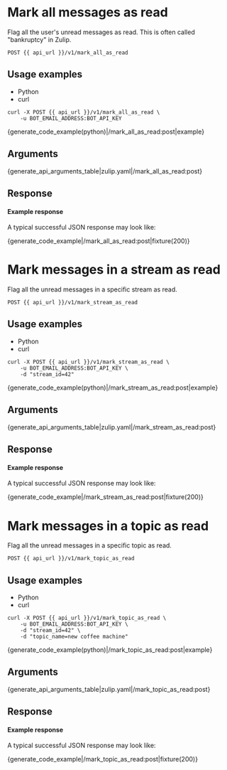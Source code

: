 # Mark all messages as read

Flag all the user's unread messages as read. This is often called "bankruptcy"
in Zulip.

`POST {{ api_url }}/v1/mark_all_as_read`

## Usage examples

<div class="code-section" markdown="1">
<ul class="nav">
<li data-language="python">Python</li>
<li data-language="curl">curl</li>
</ul>
<div class="blocks">

<div data-language="curl" markdown="1">

```
curl -X POST {{ api_url }}/v1/mark_all_as_read \
    -u BOT_EMAIL_ADDRESS:BOT_API_KEY
```

</div>

<div data-language="python" markdown="1">

{generate_code_example(python)|/mark_all_as_read:post|example}

</div>

</div>

</div>

## Arguments

{generate_api_arguments_table|zulip.yaml|/mark_all_as_read:post}

## Response

#### Example response

A typical successful JSON response may look like:

{generate_code_example|/mark_all_as_read:post|fixture(200)}


# Mark messages in a stream as read

Flag all the unread messages in a specific stream as read.

`POST {{ api_url }}/v1/mark_stream_as_read`

## Usage examples

<div class="code-section" markdown="1">
<ul class="nav">
<li data-language="python">Python</li>
<li data-language="curl">curl</li>
</ul>
<div class="blocks">

<div data-language="curl" markdown="1">

```
curl -X POST {{ api_url }}/v1/mark_stream_as_read \
    -u BOT_EMAIL_ADDRESS:BOT_API_KEY \
    -d "stream_id=42"
```

</div>

<div data-language="python" markdown="1">

{generate_code_example(python)|/mark_stream_as_read:post|example}

</div>

</div>

</div>

## Arguments

{generate_api_arguments_table|zulip.yaml|/mark_stream_as_read:post}

## Response

#### Example response

A typical successful JSON response may look like:

{generate_code_example|/mark_stream_as_read:post|fixture(200)}


# Mark messages in a topic as read

Flag all the unread messages in a specific topic as read.

`POST {{ api_url }}/v1/mark_topic_as_read`

## Usage examples

<div class="code-section" markdown="1">
<ul class="nav">
<li data-language="python">Python</li>
<li data-language="curl">curl</li>
</ul>
<div class="blocks">

<div data-language="curl" markdown="1">

```
curl -X POST {{ api_url }}/v1/mark_topic_as_read \
    -u BOT_EMAIL_ADDRESS:BOT_API_KEY \
    -d "stream_id=42" \
    -d "topic_name=new coffee machine"
```

</div>

<div data-language="python" markdown="1">

{generate_code_example(python)|/mark_topic_as_read:post|example}

</div>

</div>

</div>

## Arguments

{generate_api_arguments_table|zulip.yaml|/mark_topic_as_read:post}

## Response

#### Example response

A typical successful JSON response may look like:

{generate_code_example|/mark_topic_as_read:post|fixture(200)}
